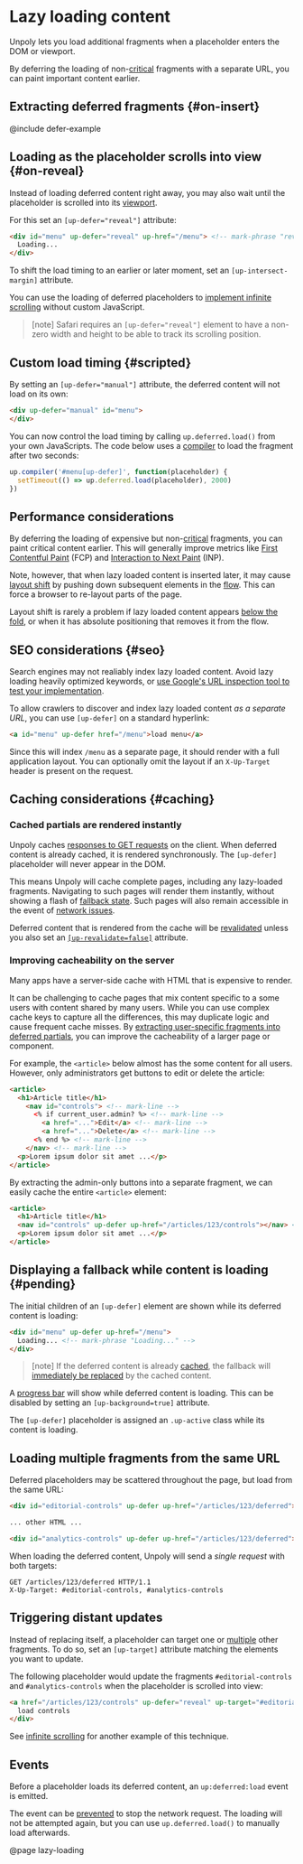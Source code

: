 Lazy loading content
====================

Unpoly lets you load additional fragments when a placeholder enters the DOM or viewport.

By deferring the loading of non-[critical](https://developer.mozilla.org/en-US/docs/Web/Performance/Critical_rendering_path) fragments
with a separate URL, you can paint important content earlier.


## Extracting deferred fragments {#on-insert}

@include defer-example

## Loading as the placeholder scrolls into view {#on-reveal}

Instead of loading deferred content right away, you may also wait until the placeholder is scrolled into its [viewport](/up.viewport).

For this set an `[up-defer="reveal"]` attribute:

```html
<div id="menu" up-defer="reveal" up-href="/menu"> <!-- mark-phrase "reveal" -->
  Loading...
</div>
```

To shift the load timing to an earlier or later moment, set an `[up-intersect-margin]` attribute.

You can use the loading of deferred placeholders to [implement infinite scrolling](/infinite-scrolling) without custom JavaScript.

> [note]
> Safari requires an `[up-defer="reveal"]` element to have a non-zero width and height to be able to
> track its scrolling position.


## Custom load timing {#scripted}

By setting an `[up-defer="manual"]` attribute, the deferred content will not load on its own:

```html
<div up-defer="manual" id="menu">
</div>
```

You can now control the load timing by calling `up.deferred.load()` from your own JavaScripts.
The code below uses a [compiler](/up.compiler) to load the fragment after two seconds:

```js
up.compiler('#menu[up-defer]', function(placeholder) {
  setTimeout(() => up.deferred.load(placeholder), 2000)
})
```


## Performance considerations

By deferring the loading of expensive but non-[critical](https://developer.mozilla.org/en-US/docs/Web/Performance/Critical_rendering_path) fragments,
you can paint critical content earlier. This will generally improve metrics like 
[First Contentful Paint](https://developer.chrome.com/docs/lighthouse/performance/first-contentful-paint) (FCP) and 
[Interaction to Next Paint](https://web.dev/articles/inp) (INP).

Note, however, that when lazy loaded content is inserted later, it may cause [layout shift](https://web.dev/articles/cls) by pushing
down subsequent elements in the [flow](https://developer.mozilla.org/en-US/docs/Learn/CSS/CSS_layout/Normal_Flow).
This can force a browser to re-layout parts of the page.

Layout shift is rarely a problem if lazy loaded content appears [below the fold](https://www.abtasty.com/blog/above-the-fold/),
or when it has absolute positioning that removes it from the flow.


## SEO considerations {#seo}

Search engines may not realiably index lazy loaded content. Avoid lazy loading heavily optimized keywords,
or [use Google's URL inspection tool to test your implementation](https://developers.google.com/search/docs/crawling-indexing/javascript/lazy-loading). 

To allow crawlers to discover and index lazy loaded content *as a separate URL*, you can use `[up-defer]` on a standard hyperlink:

```html
<a id="menu" up-defer href="/menu">load menu</a>
```

Since this will index `/menu` as a separate page, it should render with a full application layout. You can optionally
omit the layout if an `X-Up-Target` header is present on the request.



## Caching considerations {#caching}


### Cached partials are rendered instantly

Unpoly caches [responses to GET requests](/caching) on the client. When deferred content is already cached, it is rendered synchronously.
The `[up-defer]` placeholder will never appear in the DOM.

This means Unpoly will cache complete pages, including any lazy-loaded fragments. Navigating to such pages will render them instantly,
without showing a flash of [fallback state](#pending). Such pages will also remain accessible in the event of [network issues](/network-issues).

Deferred content that is rendered from the cache will be [revalidated](/caching#revalidation) unless you also set an
[`[up-revalidate=false]`](/a-up-follow#up-revalidate) attribute.


### Improving cacheability on the server

Many apps have a server-side cache with HTML that is expensive to render.

It can be challenging to cache pages that mix content specific to a some users with content shared by many users.
While you can use complex cache keys to capture all the differences, this may duplicate logic and cause frequent cache misses.
By [extracting user-specific fragments into deferred partials](#on-insert), you can improve the cacheability of a larger page or component.

For example, the `<article>` below almost has the some content for all users. However, only administrators
get buttons to edit or delete the article:

```html
<article>
  <h1>Article title</h1>
    <nav id="controls"> <!-- mark-line -->
      <% if current_user.admin? %> <!-- mark-line -->
        <a href="...">Edit</a> <!-- mark-line -->
        <a href="...">Delete</a> <!-- mark-line -->
      <% end %> <!-- mark-line -->
    </nav> <!-- mark-line -->
  <p>Lorem ipsum dolor sit amet ...</p>
</article>
```

By extracting the admin-only buttons into a separate fragment, we can easily cache the entire `<article>`
element:

```html
<article>
  <h1>Article title</h1>
  <nav id="controls" up-defer up-href="/articles/123/controls"></nav> <!-- mark-line -->
  <p>Lorem ipsum dolor sit amet ...</p>
</article>
```



## Displaying a fallback while content is loading {#pending}

The initial children of an `[up-defer]` element are shown while its deferred content is loading:

```html
<div id="menu" up-defer up-href="/menu">
  Loading... <!-- mark-phrase "Loading..." -->
</div>
```

> [note]
> If the deferred content is already [cached](/caching), the fallback will [immediately be replaced](#cached-partials-are-rendered-instantly) by the cached content.

A [progress bar](/loading-indicators) will show while deferred content is loading. This can be disabled by setting an `[up-background=true]` attribute.

The `[up-defer]` placeholder is assigned an `.up-active` class while its content is loading.



## Loading multiple fragments from the same URL

Deferred placeholders may be scattered throughout the page, but load from the same URL:


```html
<div id="editorial-controls" up-defer up-href="/articles/123/deferred"></div> <!-- mark-phrase "#editorial-controls" -->

... other HTML ...

<div id="analytics-controls" up-defer up-href="/articles/123/deferred"></div> <!-- mark-phrase "#analytics-controls" -->
```

When loading the deferred content, Unpoly will send a *single request* with both targets:

```http
GET /articles/123/deferred HTTP/1.1
X-Up-Target: #editorial-controls, #analytics-controls
```


## Triggering distant updates

Instead of replacing itself, a placeholder can target one or [multiple](/targeting-fragments#updating-multiple-fragments) other fragments.
To do so, set an `[up-target]` attribute matching the elements you want to update.

The following placeholder would update the fragments `#editorial-controls` and `#analytics-controls` when
the placeholder is scrolled into view:

```html
<a href="/articles/123/controls" up-defer="reveal" up-target="#editorial-controls, #analytics-controls"> <!-- mark-phrase "up-target" -->
  load controls
</div>
```

See [infinite scrolling](/infinite-scrolling) for another example of this technique.


## Events

Before a placeholder loads its deferred content, an `up:deferred:load` event is emitted.

The event can be [prevented](/up:deferred:load#event.preventDefault) to stop the network request.
The loading will not be attempted again, but you can use `up.deferred.load()` to manually load afterwards.



@page lazy-loading
